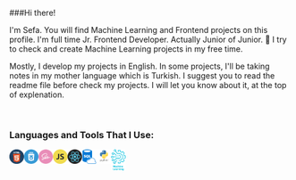 <!-- BLOG-POST-LIST:START --><!-- BLOG-POST-LIST:END -->
<br />
###Hi there!

I'm Sefa. You will find Machine Learning and Frontend projects on this profile. I'm full time Jr. Frontend Developer. Actually Junior of Junior. 🙂 I try to check and create Machine Learning projects in my free time.

Mostly, I develop my projects in English. In some projects, I'll be taking notes in my mother language which is Turkish. I suggest you to read the readme file before check my projects. I will let you know about it, at the top of explenation.

<br />

### Languages and Tools That I Use:

<img align="left" alt="HTML5" width="26px" src="html5.png" />
<img align="left" alt="CSS3" width="26px" src="css3.png" />
<img align="left" alt="Sass" width="26px" src="sass.png" />
<img align="left" alt="JavaScript" width="26px" src="javascript.png" />
<img align="left" alt="React" width="26px" src="react.png" />
<img align="left" alt="SQL" width="26px" src="sql.png" />
<img align="left" alt="Python" width="26px" src="python.png" />
<img align="left" alt="Machine-Learnin" width="26px" src="machine-learning.png" />

<br />